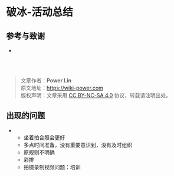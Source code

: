 # 破冰-活动总结

## 参考与致谢

- []()

<br />

<br />

> 文章作者：**Power Lin**  
> 原文地址：<https://wiki-power.com>  
> 版权声明：文章采用 [CC BY-NC-SA 4.0](https://creativecommons.org/licenses/by/4.0/deed.zh) 协议，转载请注明出处。

## 出现的问题

- - 坐着拍合照会更好
  - 多点时间准备，没有重要意识到，没有及时组织
  - 原规则不明确
  - 彩排
  - 拍摄录制视频问题：培训
